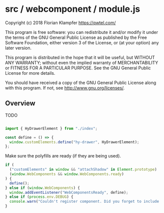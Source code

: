 # src / webcomponent / module.js
Copyright (c) 2018 Florian Klampfer <https://qwtel.com/>

This program is free software: you can redistribute it and/or modify
it under the terms of the GNU General Public License as published by
the Free Software Foundation, either version 3 of the License, or
(at your option) any later version.

This program is distributed in the hope that it will be useful,
but WITHOUT ANY WARRANTY; without even the implied warranty of
MERCHANTABILITY or FITNESS FOR A PARTICULAR PURPOSE.  See the
GNU General Public License for more details.

You should have received a copy of the GNU General Public License
along with this program.  If not, see <http://www.gnu.org/licenses/>.

## Overview
TODO


```js

import { HyDrawerElement } from "./index";

const define = () => {
  window.customElements.define("hy-drawer", HyDrawerElement);
};
```

Make sure the polyfills are ready (if they are being used).


```js
if (
  ("customElements" in window && "attachShadow" in Element.prototype) ||
  (window.WebComponents && window.WebComponents.ready)
) {
  define();
} else if (window.WebComponents) {
  window.addEventListener("WebComponentsReady", define);
} else if (process.env.DEBUG) {
  console.warn("Couldn't register component. Did you forget to include a WebComponents polyfill?");
}
```



